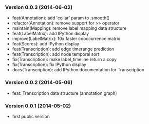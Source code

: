 ### Version 0.0.3 (2014-06-02)

  - feat(Annotation):     add 'collar' param to .smooth()
  - refactor(Annotation): remove support for >> operator
  - maintain(Mapping):    remove label mapping data structure
  - feat(LabelMatrix):    add IPython display
  - improve(LabelMatrix): 10x faster cooccurrence matrix
  - feat(Scores):         add IPython display
  - feat(Transcription):  add edge timerange prediction
  - feat(Transcription):  add node temporal sort
  - fix(Transcription):   make label_timeline return a copy
  - fix(Transcription):   fix IPython display
  - docs(Transcription):  add IPython documentation for Transcription

### Version 0.0.2 (2014-05-06)

  - feat: Transcription data structure (annotation graph)

### Version 0.0.1 (2014-05-02)

  - first public version
